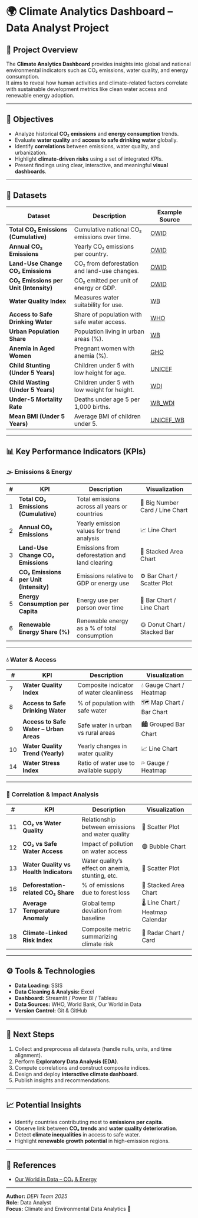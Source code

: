 # 🌍 Climate Analytics Dashboard – Data Analyst Project

## 📘 Project Overview
The **Climate Analytics Dashboard** provides insights into global and national environmental indicators such as CO₂ emissions, water quality, and energy consumption.  
It aims to reveal how human activities and climate-related factors correlate with sustainable development metrics like clean water access and renewable energy adoption.

---

## 🎯 Objectives
- Analyze historical **CO₂ emissions** and **energy consumption** trends.
- Evaluate **water quality** and **access to safe drinking water** globally.
- Identify **correlations** between emissions, water quality, and urbanization.
- Highlight **climate-driven risks** using a set of integrated KPIs.
- Present findings using clear, interactive, and meaningful **visual dashboards**.

---

## 🧩 Datasets

| Dataset | Description | Example Source |
|----------|--------------|----------------|
| **Total CO₂ Emissions (Cumulative)** | Cumulative national CO₂ emissions over time. | [OWID](https://data360.worldbank.org/en/indicator/OWID_CB_CUMULATIVE_CO2_INCLUDING_LUC) |
| **Annual CO₂ Emissions** | Yearly CO₂ emissions per country. | [OWID](https://data360.worldbank.org/en/indicator/OWID_CB_CONSUMPTION_CO2_PER_CAPITA) |
| **Land-Use Change CO₂ Emissions** | CO₂ from deforestation and land-use changes. | [OWID](https://data360.worldbank.org/en/indicator/OWID_CB_LAND_USE_CHANGE_CO2) |
| **CO₂ Emissions per Unit (Intensity)** | CO₂ emitted per unit of energy or GDP. | [OWID](https://data360.worldbank.org/en/indicator/OWID_CB_CO2_INCLUDING_LUC_PER_UNIT_ENERGY) |
| **Water Quality Index** | Measures water suitability for use. | [WB](https://data360.worldbank.org/en/indicator/WB_CLEAR_WATQ_NS) |
| **Access to Safe Drinking Water** | Share of population with safe water access. | [WHO](https://data360.worldbank.org/en/indicator/WB_CLEAR_JMP_DW_SFMS) |
| **Urban Population Share** | Population living in urban areas (%). | [WB](https://data360.worldbank.org/en/indicator/WB_CLEAR_SP_URB_TOTL_IN_ZS) |
| **Anemia in Aged Women** | Pregnant women with anemia (%). | [GHO](https://data360.worldbank.org/en/indicator/WHO_GHO_NUTRITION_ANAEMIA_PREGNANT_PREV) |
| **Child Stunting (Under 5 Years)** | Children under 5 with low height for age. | [UNICEF](https://data360.worldbank.org/en/indicator/UNICEF_DW_NT_ANT_HAZ_NE2) |
| **Child Wasting (Under 5 Years)** | Children under 5 with low weight for height. | [WDI](https://data360.worldbank.org/en/indicator/WB_WDI_SH_STA_WAST_ZS) |
| **Under-5 Mortality Rate** | Deaths under age 5 per 1,000 births. | [WB_WDI](https://data360.worldbank.org/en/indicator/WB_WDI_SH_DYN_MORT) |
| **Mean BMI (Under 5 Years)** | Average BMI of children under 5. | [UNICEF_WB](https://data360.worldbank.org/en/indicator/UNICEF_DW_NT_ANT_BAZ_AVG) |

---

## 📊 Key Performance Indicators (KPIs)

### 🌫️ Emissions & Energy
| # | KPI | Description | Visualization |
|---|------|-------------|---------------|
| 1 | **Total CO₂ Emissions (Cumulative)** | Total emissions across all years or countries | 🧮 Big Number Card / Line Chart |
| 2 | **Annual CO₂ Emissions** | Yearly emission values for trend analysis | 📈 Line Chart |
| 3 | **Land-Use Change CO₂ Emissions** | Emissions from deforestation and land clearing | 🌾 Stacked Area Chart |
| 4 | **CO₂ Emissions per Unit (Intensity)** | Emissions relative to GDP or energy use | ⚙️ Bar Chart / Scatter Plot |
| 5 | **Energy Consumption per Capita** | Energy use per person over time | 🔋 Bar Chart / Line Chart |
| 6 | **Renewable Energy Share (%)** | Renewable energy as a % of total consumption | 🌞 Donut Chart / Stacked Bar |

---

### 💧 Water & Access
| # | KPI | Description | Visualization |
|---|------|-------------|---------------|
| 7 | **Water Quality Index** | Composite indicator of water cleanliness | 💧 Gauge Chart / Heatmap |
| 8 | **Access to Safe Drinking Water** | % of population with safe water | 🗺️ Map Chart / Bar Chart |
| 9 | **Access to Safe Water – Urban Areas** | Safe water in urban vs rural areas | 🏙️ Grouped Bar Chart |
| 10 | **Water Quality Trend (Yearly)** | Yearly changes in water quality | 📈 Line Chart |
| 14 | **Water Stress Index** | Ratio of water use to available supply | 💦 Gauge / Heatmap |

---

### 🧠 Correlation & Impact Analysis
| # | KPI | Description | Visualization |
|---|------|-------------|---------------|
| 11 | **CO₂ vs Water Quality** | Relationship between emissions and water quality | 🔘 Scatter Plot |
| 12 | **CO₂ vs Safe Water Access** | Impact of pollution on water access | 🟣 Bubble Chart |
| 13 | **Water Quality vs Health Indicators** | Water quality’s effect on anemia, stunting, etc. | 🧬 Scatter Plot |
| 16 | **Deforestation-related CO₂ Share** | % of emissions due to forest loss | 🌲 Stacked Area Chart |
| 17 | **Average Temperature Anomaly** | Global temp deviation from baseline | 🌡️ Line Chart / Heatmap Calendar |
| 18 | **Climate-Linked Risk Index** | Composite metric summarizing climate risk | 🧭 Radar Chart / Card |

---

## ⚙️ Tools & Technologies
- **Data Loading:** SSIS
- **Data Cleaning & Analysis:** Excel
- **Dashboard:** Streamlit / Power BI / Tableau
- **Data Sources:** WHO, World Bank, Our World in Data
- **Version Control:** Git & GitHub

---

## 🚀 Next Steps
1. Collect and preprocess all datasets (handle nulls, units, and time alignment).
2. Perform **Exploratory Data Analysis (EDA)**.
3. Compute correlations and construct composite indices.
4. Design and deploy **interactive climate dashboard**.
5. Publish insights and recommendations.

---

## 📈 Potential Insights
- Identify countries contributing most to **emissions per capita**.
- Observe link between **CO₂ trends** and **water quality deterioration**.
- Detect **climate inequalities** in access to safe water.
- Highlight **renewable growth potential** in high-emission regions.

---

## 🧾 References
- [Our World in Data – CO₂ & Energy](https://ourworldindata.org/co2-and-other-greenhouse-gas-emissions)

---

**Author:** *DEPI Team 2025*  
**Role:** Data Analyst  
**Focus:** Climate and Environmental Data Analytics 🌿

